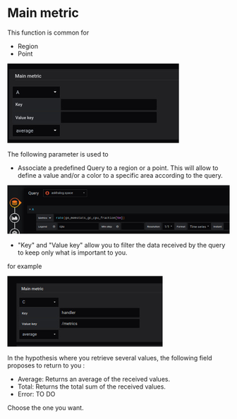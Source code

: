

# Main metric

This function is common for 

- Region
- Point


![main metric](../../screenshots/editor/coordinates/main-metric/main-metric.jpg)


The following parameter is used to 

- Associate a predefined Query to a region or a point. This will allow to define a value and/or a color to a specific area according to the query.

![main metric](../../screenshots/editor/coordinates/main-metric/main-metric-query-a.jpg)


- "Key" and "Value key" allow you to filter the data received by the query to keep only what is important to you.

for example 

![main metric](../../screenshots/editor/coordinates/main-metric/main-metric-query-c.jpg)


In the hypothesis where you retrieve several values, the following field proposes to return to you : 

- Average: Returns an average of the received values.
- Total: Returns the total sum of the received values.
- Error: TO DO

Choose the one you want.

